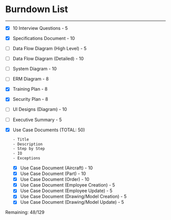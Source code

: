 # Burndown List

***

- [x] 10 Interview Questions - 5
- [x] Specifications Document - 10
- [ ] Data Flow Diagram (High Level) - 5
- [ ] Data Flow Diagram (Detailed) - 10
- [ ] System Diagram - 10
- [ ] ERM Diagram - 8
- [x] Training Plan - 8
- [x] Security Plan - 8
- [ ] UI Designs (Diagram) - 10
- [ ] Executive Summary - 5

- [x] Use Case Documents (TOTAL: 50)

    ```LaTeX
    - Title
    - Description
    - Step by Step
    - IO
    - Exceptions
    ```

  - [x] Use Case Document (Aircraft) - 10
  - [x] Use Case Document (Part) - 10
  - [x] Use Case Document (Order) - 10
  - [x] Use Case Document (Employee Creation) - 5
  - [x] Use Case Document (Employee Update) - 5
  - [x] Use Case Document (Drawing/Model Creation) - 5
  - [x] Use Case Document (Drawing/Model Update) - 5

Remaining: 48/129